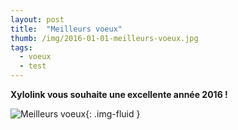 ```yaml
---
layout: post
title:  "Meilleurs voeux"
thumb: /img/2016-01-01-meilleurs-voeux.jpg
tags:
  - voeux
  - test
---
```


**Xylolink vous souhaite une excellente année 2016 !**

![Meilleurs voeux]({{page.thumb}}){: .img-fluid }
